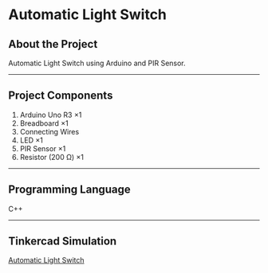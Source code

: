 # Automatic Light Switch

## About the Project

Automatic Light Switch using Arduino and PIR Sensor.

---

## Project Components

1. Arduino Uno R3 ×1
2. Breadboard ×1
3. Connecting Wires
4. LED ×1
5. PIR Sensor ×1
6. Resistor (200 Ω) ×1

---

## Programming Language

C++

---

## Tinkercad Simulation

[Automatic Light Switch](https://www.tinkercad.com/things/fbEomPu592H)
